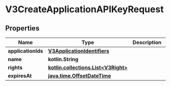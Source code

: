 
# V3CreateApplicationAPIKeyRequest

## Properties
Name | Type | Description | Notes
------------ | ------------- | ------------- | -------------
**applicationIds** | [**V3ApplicationIdentifiers**](V3ApplicationIdentifiers.md) |  |  [optional]
**name** | **kotlin.String** |  |  [optional]
**rights** | [**kotlin.collections.List&lt;V3Right&gt;**](V3Right.md) |  |  [optional]
**expiresAt** | [**java.time.OffsetDateTime**](java.time.OffsetDateTime.md) |  |  [optional]



